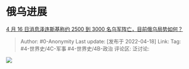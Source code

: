 # 俄乌进展
[4 月 16 日消息泽连斯基称约 2500 到 3000 名乌军阵亡，目前俄乌局势如何？](https://www.zhihu.com/question/528278170/answer/2445466796)

> Author: #0-Anonymity
> Last update: [发布于 2022-04-18]
> Link:
> Tag: #4-世界史/4C-军事 #4-世界史/4B-政治
> 评论区:
> 泛讨论:

![](https://picx.zhimg.com/80/v2-2658b9b21b9981d346fb9f6081efda73_1440w.webp?source=c8b7c179)

